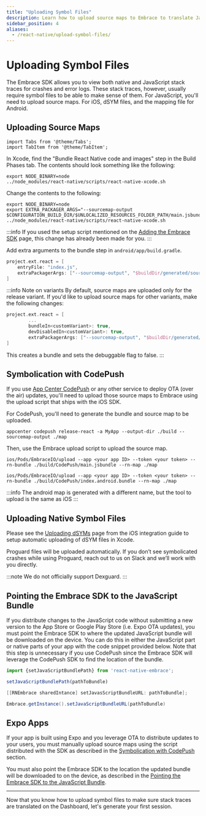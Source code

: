 ```yaml
---
title: "Uploading Symbol Files"
description: Learn how to upload source maps to Embrace to translate JavaScript stack traces for your React Native application
sidebar_position: 4
aliases:
  - /react-native/upload-symbol-files/
---
```


# Uploading Symbol Files

The Embrace SDK allows you to view both native and JavaScript stack traces for crashes and error logs.
These stack traces, however, usually require symbol files to be able to make sense of them.
For JavaScript, you'll need to upload source maps. For iOS, dSYM files, and the mapping file for Android. 

## Uploading Source Maps

```mdx-code-block
import Tabs from '@theme/Tabs';
import TabItem from '@theme/TabItem';
```

<Tabs groupId="platform" queryString="platform">
<TabItem value="ios" label="iOS">

In Xcode, find the "Bundle React Native code and images" step in the Build Phases tab.
The contents should look something like the following:

```shell-session
export NODE_BINARY=node
../node_modules/react-native/scripts/react-native-xcode.sh
```

Change the contents to the following:

```shell-session
export NODE_BINARY=node
export EXTRA_PACKAGER_ARGS="--sourcemap-output $CONFIGURATION_BUILD_DIR/$UNLOCALIZED_RESOURCES_FOLDER_PATH/main.jsbundle.map"
../node_modules/react-native/scripts/react-native-xcode.sh
```

:::info
If you used the setup script mentioned on the [Adding the Embrace SDK](/react-native/integration/add-embrace-sdk) page, this change has already been made for you.
:::

</TabItem>
<TabItem value="android" label="Android">

Add extra arguments to the bundle step in `android/app/build.gradle`.

```groovy
project.ext.react = [
    entryFile: "index.js",
    extraPackagerArgs: ["--sourcemap-output", "$buildDir/generated/sourcemaps/android-embrace.bundle.map"]
]
```

:::info Note on variants
By default, source maps are uploaded only for the release variant.
If you'd like to upload source maps for other variants, make the following changes:

```groovy
project.ext.react = [
        ...
        bundleIn<customVariant>: true,
        devDisabledIn<customVariant>: true,
        extraPackagerArgs: ["--sourcemap-output", "$buildDir/generated/sourcemaps/android-embrace.bundle.map"]
]
```
This creates a bundle and sets the debuggable flag to false.
:::

</TabItem>
</Tabs>

## Symbolication with CodePush

If you use [App Center CodePush](https://docs.microsoft.com/en-us/appcenter/distribution/codepush/) or any other service to deploy OTA (over the air) updates,
you'll need to upload those source maps to Embrace using the upload script that ships with the iOS SDK.

For CodePush, you'll need to generate the bundle and source map to be uploaded.
```shell-session
appcenter codepush release-react -a MyApp --output-dir ./build --sourcemap-output ./map
``` 

Then, use the Embrace upload script to upload the source map.

<Tabs groupId="platform" queryString="platform">
<TabItem value="ios" label="iOS">

```shell-session
ios/Pods/EmbraceIO/upload --app <your app ID> --token <your token> --rn-bundle ./build/CodePush/main.jsbundle --rn-map ./map
```

</TabItem>
<TabItem value="android" label="Android">

```shell-session
ios/Pods/EmbraceIO/upload --app <your app ID> --token <your token> --rn-bundle ./build/CodePush/index.android.bundle --rn-map ./map
```

:::info
The android map is generated with a different name, but the tool to upload is the same as iOS
:::

</TabItem>
</Tabs>

## Uploading Native Symbol Files

<Tabs groupId="platform" queryString="platform">
<TabItem value="ios" label="iOS">

Please see the [Uploading dSYMs](/ios/integration/dsym-upload) page from the iOS integration guide to setup automatic uploading of dSYM files in Xcode.

</TabItem>
<TabItem value="android" label="Android">

Proguard files will be uploaded automatically.
If you don’t see symbolicated crashes while using Proguard, reach out to us on Slack and we’ll work with you directly.

:::note
We do not officially support Dexguard.
:::

</TabItem>

</Tabs>

## Pointing the Embrace SDK to the JavaScript Bundle

If you distribute changes to the JavaScript code without submitting a new version to the App Store or Google Play Store (i.e. Expo OTA updates),
you must point the Embrace SDK to where the updated JavaScript bundle will be downloaded on the device.
You can do this in either the JavaScript part or native parts of your app with the code snippet provided below.
Note that this step is unnecessary if you use CodePush since the Embrace SDK will leverage the CodePush SDK to find the location of the bundle.

<Tabs groupId="rn-language" queryString="rn-language">
<TabItem value="javascript" label="JavaScript">

```javascript
import {setJavaScriptBundlePath} from 'react-native-embrace';

setJavaScriptBundlePath(pathToBundle)
```

</TabItem>
<TabItem value="objectivec" label="Objective-C">

```objectivec
[[RNEmbrace sharedIntance] setJavasScriptBundleURL: pathToBundle];
```

</TabItem>
<TabItem value="java" label="Java">

```java
Embrace.getInstance().setJavaScriptBundleURL(pathToBundle)
```

</TabItem>
</Tabs>

## Expo Apps

If your app is built using Expo and you leverage OTA to distribute updates to your users, you must manually upload source maps using the script distributed with the SDK
as described in the [Symbolication with CodePush](/react-native/integration/upload-symbol-files#symbolication-with-codepush) section.

You must also point the Embrace SDK to the location the updated bundle will be downloaded to on the device, as described in the [Pointing the Embrace SDK to the JavaScript Bundle](/react-native/integration/upload-symbol-files#pointing-the-embrace-sdk-to-the-javascript-bundle).

---

Now that you know how to upload symbol files to make sure stack traces are translated on the Dashboard, let's generate your first session.  
